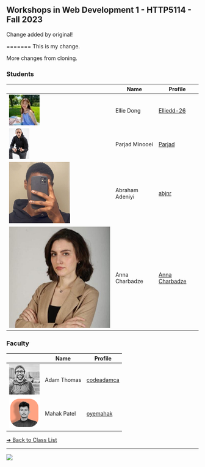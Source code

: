 <style>@import url("//readme.codeadam.ca/readme.css");</style>

## Workshops in Web Development 1 - HTTP5114 - Fall 2023

Change added by original!

=======
This is my change.

More changes from cloning.

### Students

|                                                    | Name                   | Profile                                             |
| -------------------------------------------------- | ---------------------- | --------------------------------------------------- |
| ![Ellie Dong](images/ellieDong.jpg) | Ellie Dong | [Elliedd-26](students/Elliedd-26) |
| ![Parjad Minooei](images/ParjadMinooei.jpg) | Parjad Minooei  | [Parjad](students/parjad)        |
| ![abjnr](images/abjnr.png)                  | Abraham Adeniyi | [abjnr](students/abjnr) |
| ![Anna Charbadze](images/annacharbadze.jpeg) | Anna Charbadze | [Anna Charbadze](https://annacharbadze.github.io/Markdown-Portfolio/) |

### Faculty

|                                       | Name        | Profile                          |
| ------------------------------------- | ----------- | -------------------------------- |
| ![Adam Thomas](images/codeadamca.png) | Adam Thomas | [codeadamca](faculty/codeadamca) |
| ![Mahak Patel](images/oyemahak.png)   | Mahak Patel | [oyemahak](students/oyemahak)    |

[&#10132; Back to Class List](/)

---

<a href="https://brickmmo.com">
<img src="https://brickmmo.com/images/brickmmo-logo-horizontal.jpg" width="100">
</a>
